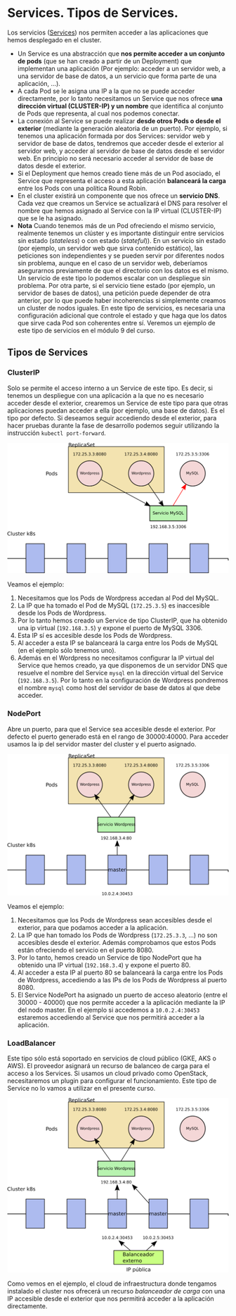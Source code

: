 # Services. Tipos de Services.

Los servicios ([Services](https://kubernetes.io/docs/concepts/services-networking/service/)) nos permiten acceder a las aplicaciones que hemos desplegado en el cluster.

* Un Service es una abstracción que **nos permite acceder a un conjunto de pods** (que se han creado a partir de un Deployment) que implementan una aplicación (Por ejemplo: acceder a un servidor web, a una servidor de base de datos, a un servicio que forma parte de una aplicación, ...).
* A cada Pod se le asigna una IP a la que no se puede acceder directamente, por lo tanto necesitamos un Service que nos ofrece **una dirección virtual (CLUSTER-IP) y un nombre** que identifica al conjunto de Pods que representa, al cual nos podemos conectar.
* La conexión al Service se puede realizar **desde otros Pods o desde el exterior** (mediante la generación aleatoria de un puerto). Por ejemplo, si tenemos una aplicación formada por dos Services: servidor web y servidor de base de datos, tendremos que acceder desde el exterior al servidor web, y acceder al servidor de base de datos desde el servidor web. En principio no será necesario acceder al servidor de base de datos desde el exterior.
* Si el Deployment que hemos creado tiene más de un Pod asociado, el Service que representa el acceso a esta aplicación **balanceará la carga** entre los Pods con una política Round Robin.
* En el cluster existirá un componente que nos ofrece un **servicio DNS**. Cada vez que creamos un Service se actualizará el DNS para resolver el nombre que hemos asignado al Service con la IP virtual (CLUSTER-IP) que se le ha asignado.
* **Nota** Cuando tenemos más de un Pod ofreciendo el mismo servicio, realmente tenemos un clúster y es importante distinguir entre servicios sin estado (*stateless*) o con estado (*stateful*)). En un servicio sin estado (por ejemplo, un servidor web que sirva contenido estático), las peticiones son independientes y se pueden servir por diferentes nodos sin problema, aunque en el caso de un servidor web, deberíamos asegurarnos previamente de que el directorio con los datos es el mismo. Un servicio de este tipo lo podemos escalar con un despliegue sin problema. Por otra parte, si el servicio tiene estado (por ejemplo, un servidor de bases de datos), una petición puede depender de otra anterior, por lo que puede haber incoherencias si simplemente creamos un cluster de nodos iguales. En este tipo de servicios, es necesaria una configuración adicional que controle el estado y que haga que los datos que sirve cada Pod son coherentes entre sí. Veremos un ejemplo de este tipo de servicios en el módulo 9 del curso.

## Tipos de Services

### ClusterIP

Solo se permite el acceso interno a un Service de este tipo. Es decir, si tenemos un despliegue con una aplicación a la que no es necesario acceder desde el exterior, crearemos un Service de este tipo para que otras aplicaciones puedan acceder a ella (por ejemplo, una base de datos). Es el tipo por defecto. Si deseamos seguir accediendo desde el exterior, para hacer pruebas durante la fase de desarrollo podemos seguir utilizando la instrucción `kubectl port-forward`.

![clusterip](img/clusterip.png)

Veamos el ejemplo:

1. Necesitamos que los Pods de Wordpress accedan al Pod del MySQL.
2. La IP que ha tomado el Pod de MySQL (`172.25.3.5`) es inaccesible desde los Pods de Wordpress.
3. Por lo tanto hemos creado un Service de tipo ClusterIP, que ha obtenido una ip virtual (`192.168.3.5`) y expone el puerto de MySQL 3306.
4. Esta IP sí es accesible desde los Pods de Wordpress.
5. Al acceder a esta IP se balanceará la carga entre los Pods de MySQL (en el ejemplo sólo tenemos uno).
6. Además en el Wordpress no necesitamos configurar la IP virtual del Service que hemos creado, ya que disponemos de un servidor DNS que resuelve el nombre del Service `mysql` en la dirección virtual del Service (`192.168.3.5`). Por lo tanto en la configuración de Wordpress pondremos el nombre `mysql` como host del servidor de base de datos al que debe acceder.

### NodePort

Abre un puerto, para que el Service sea accesible desde el exterior. Por defecto el puerto generado está en el rango de 30000:40000. Para acceder usamos la ip del servidor master del cluster y el puerto asignado.

![nodeport](img/nodeport.png)

Veamos el ejemplo:

1. Necesitamos que los Pods de Wordpress sean accesibles desde el exterior, para que podamos acceder a la aplicación.
2. La IP que han tomado los Pods de Wordpress (`172.25.3.3`, ...) no son accesibles desde el exterior. Además comprobamos que estos Pods están ofreciendo el servicio en el puerto 8080.
3. Por lo tanto, hemos creado un Service de tipo NodePort que ha obtenido una IP virtual (`192.168.3.4`) y expone el puerto 80.
4. Al acceder a esta IP al puerto 80 se balanceará la carga entre los Pods de Wordpress, accediendo a las IPs de los Pods de Wordpress al puerto 8080.
5. El Service NodePort ha asignado un puerto de acceso aleatorio (entre el 30000 - 40000) que nos permite acceder a la aplicación mediante la IP del nodo master. En el ejemplo si accedemos a `10.0.2.4:30453` estaremos accediendo al Service que nos permitirá acceder a la aplicación.

### LoadBalancer

Este tipo sólo está soportado en servicios de cloud público (GKE, AKS o AWS). El proveedor asignará un recurso de balanceo de carga para el acceso a los Services. Si usamos un cloud privado como OpenStack, necesitaremos un plugin para configurar el funcionamiento. Este tipo de Service no lo vamos a utilizar en el presente curso.

![loadbalancer](img/loadbalancer.png)

Como vemos en el ejemplo, el cloud de infraestructura donde tengamos instalado el cluster nos ofrecerá un recurso *balanceador de carga* con una IP accesible desde el exterior que nos permitirá acceder a la aplicación directamente.
